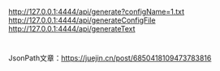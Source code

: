 http://127.0.0.1:4444/api/generate?configName=1.txt
http://127.0.0.1:4444/api/generateConfigFile
http://127.0.0.1:4444/api/generateText


#
JsonPath文章：https://juejin.cn/post/6850418109473783816